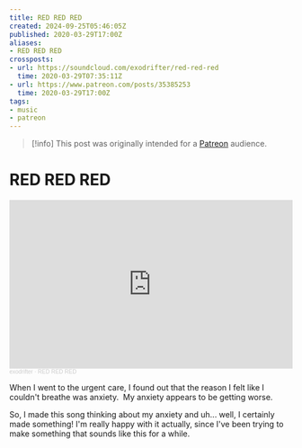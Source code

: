 ```yaml
---
title: RED RED RED
created: 2024-09-25T05:46:05Z
published: 2020-03-29T17:00Z
aliases:
- RED RED RED
crossposts:
- url: https://soundcloud.com/exodrifter/red-red-red
  time: 2020-03-29T07:35:11Z
- url: https://www.patreon.com/posts/35385253
  time: 2020-03-29T17:00Z
tags:
- music
- patreon
---
```


> [!info]
> This post was originally intended for a [Patreon](../tags/patreon.md) audience.

# RED RED RED

<iframe width="100%" height="300" scrolling="no" frameborder="no" allow="autoplay" src="https://w.soundcloud.com/player/?url=https%3A//api.soundcloud.com/tracks/785854810&color=%23ff5500&auto_play=false&hide_related=false&show_comments=true&show_user=true&show_reposts=false&show_teaser=true&visual=true"></iframe><div style="font-size: 10px; color: #cccccc;line-break: anywhere;word-break: normal;overflow: hidden;white-space: nowrap;text-overflow: ellipsis; font-family: Interstate,Lucida Grande,Lucida Sans Unicode,Lucida Sans,Garuda,Verdana,Tahoma,sans-serif;font-weight: 100;"><a href="https://soundcloud.com/exodrifter" title="exodrifter" target="_blank" style="color: #cccccc; text-decoration: none;">exodrifter</a> · <a href="https://soundcloud.com/exodrifter/red-red-red" title="RED RED RED" target="_blank" style="color: #cccccc; text-decoration: none;">RED RED RED</a></div>

When I went to the urgent care, I found out that the reason I felt like I couldn't breathe was anxiety.  My anxiety appears to be getting worse.

So, I made this song thinking about my anxiety and uh... well, I certainly made something! I'm really happy with it actually, since I've been trying to make something that sounds like this for a while.
